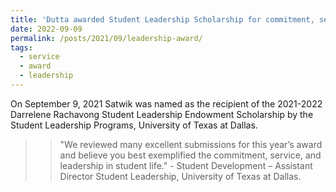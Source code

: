 ```yaml
---
title: 'Dutta awarded Student Leadership Scholarship for commitment, service, and leadership in student life'
date: 2022-09-09
permalink: /posts/2021/09/leadership-award/
tags:
  - service
  - award
  - leadership
---
```


On September 9, 2021 Satwik was named as the recipient of the 2021-2022 Darrelene Rachavong Student Leadership Endowment Scholarship by the Student Leadership Programs, University of Texas at Dallas. 

> > "We reviewed many excellent submissions for this year’s award and believe you best exemplified the commitment, service, and leadership in student life." - Student Development – Assistant Director Student Leadership, University of Texas at Dallas.
